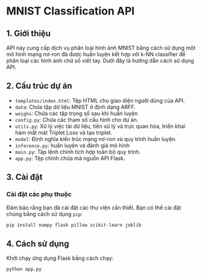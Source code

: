 # MNIST Classification API

## 1. Giới thiệu

API này cung cấp dịch vụ phân loại hình ảnh MNIST bằng cách sử dụng một mô hình mạng nơ-ron đã được huấn luyện kết hợp với k-NN classifier để phân loại các hình ảnh chữ số viết tay. Dưới đây là hướng dẫn cách sử dụng API.

## 2. Cấu trúc dự án
- `templates/index.html`: Tệp HTML cho giao diện người dùng của API.
- `data`: Chứa tập dữ liệu MNIST ở định dạng ARFF.
- `weighs`: Chứa các tập trọng số sau khi huấn luyện 
- `config.py`: Chứa các tham số cấu hình cho dự án.
- `utils.py`: Xử lý việc tải dữ liệu, tiền xử lý và trực quan hóa, triển khai hàm mất mát Triplet Loss và tạo triplet.
- `model`: Định nghĩa kiến trúc mạng nơ-ron và quy trình huấn luyện.
- `inference.py`: huấn luyện và đánh giá mô hình
- `main.py`: Tập lệnh chính tích hợp toàn bộ quy trình.
- `app.py`: Tệp chính chứa mã nguồn API Flask.

## 3. Cài đặt

### Cài đặt các phụ thuộc

Đảm bảo rằng bạn đã cài đặt các thư viện cần thiết. Bạn có thể cài đặt chúng bằng cách sử dụng `pip`:

```bash
pip install numpy flask pillow scikit-learn joblib
```

## 4. Cách sử dụng
Khởi chạy ứng dụng Flask bằng cách chạy:
```bash
python app.py
```